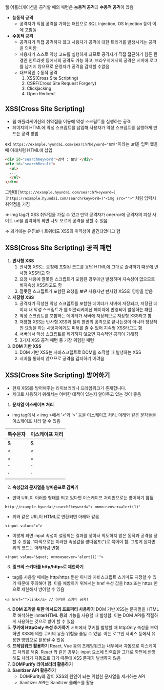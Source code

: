 웹 어플리케이션을 공격할 때의 패턴은 **능동적 공격**과 **수동적 공격**이 있음

- **능동적 공격**
    - 공격자가 직접 공격을 가하는 패턴으로 SQL Injection, OS Injection 등이 이에 포함됨
- **수동적 공격**
    - 공격자가 직접 공격하지 않고 사용자가 공격에 대한 트리거를 발생시키는 공격을 의미함
    - 사용자가 스스로 악성 코드를 실행하게 되므로 공격자가 직접 접근하기 힘든 환경인 인트라넷 등에서의 공격도 가능 하고, 브라우저에서의 공격은 서버에 로그를 남기지 않으므로 운영자가 공격을 감지할 수없음
    - 대표적인 수동적 공격
        1. XSS(Cross Site Scripting)
        2. CSRF(Cross Site Request Forgery)
        3. Clickjacking
        4. Open Redirect

## XSS(Cross Site Scripting)

- 웹 애플리케이션의 취약점을 이용해 악성 스크립트를 실행하는 공격
- 페이지의 HTML에 악성 스크립트를 삽입해 사용자가 악성 스크립트를 실행하게 만드는 공격 방법

ex) `https://example.hyundai.com/search?keyword="보안"`이라는 url을 입력 했을 때 아래처럼 HTML에 삽입

```html
<div id="searchKeyword">검색 : 보안 </div>
<div id="searchResult">
  <ul>
  ...
  </ul>
</div>
```

그런데 [`https://example.hyundai.com/search?keyword=](https://example.hyundai.com/search?keyword=)"<img src="">"` 처럼 입력시 취약점을 가짐

⇒ img tag가 XSS 취약점을 가질 수 있고 만약 공격자가 onerror에 공격자의 피싱 사이트 url을 입력하게 되면 나도 모르게 공격을 당할 수 있음

⇒ 과거에는 유튜브나 트위터도 XSS의 취약성이 발견되었다고 함

## XSS(Cross Site Scripting) 공격 패턴

1. **반사형 XSS**
    1. 반사형 XSS는 요청에 포함된 코드를 응답 HTML에 그대로 출력하기 때문에 반사형 XSS라고 함
    2. 요청 내용에 잘못된 스크립트가 포함된 경우에만 발생하며 지속성이 없으므로 비지속성 XSS라고도 함
    3. 잘못된 스크립트가 포함된 요청을 보낸 사용자만 반사형 XSS의 영향을 받음
2. **저장형 XSS**
    1. 공격자가 작성한 악성 스크립트를 포함한 데이터가 서버에 저장되고, 저장된 데이터 내 악성 스크립트가 웹 어플리케이션 페이지에 반영되어 발생하는 패턴
    2. 악성 스크립트를 포함하는 데이터가 서버에 저장되므로 저장형 XSS라고 함
    3. 저장형 XSS는 반사형 XSS와 달리 한번의 공격으로 끝나는것이 아니라 정상적인 요청을 하는 사용자에게도 피해를 줄 수 있어 지속형 XSS라고도 함
    4. 서버에서 악성 스크립트를 제거하지 않으면 지속적인 공격이 가해짐
    5. 3가지 XSS 공격 패턴 중 가장 위험한 패턴
3. **DOM 기반 XSS**
    1. DOM 기반 XSS는 자바스크립트로 DOM을 조작할 때 발생하는 XSS
    2. 서버를 통하지 않으므로 공격을 감지하기 어려움

## XSS(Cross Site Scripting) 방어하기

- 현재 XSS를 방어해주는 라이브러리나 프레임워크가 존재합니다.
- 제대로 사용하기 위해서는 어떠한 대책이 있는지 알아두고 있는 것이 좋음

1. **문자열 이스케이프 처리**
- img tag에서 < img >에서 '<'와 '>' 등을 이스케이프 처리. 아래와 같은 문자들을 이스케이프 처리 할 수 있음

| 특수문자 | 이스케이프 처리 |
| --- | --- |
| & | & |
| < | < |
| > | > |
| " | " |
| ' | ' |
2. **속성값의 문자열을 쌍따옴표로 감싸기**
- 만약 URL이 이러한 형태를 띄고 있다면 이스케이프 처리만으로는 방어하기 힘듦

```
http://example.hyundai/search?keyword="x onmouseover=alert(1)"
```

- 위와 같은 URL이 HTML로 변환되면 아래와 같음

```
<input value="x">
```

- 이렇게 되면 input 속성이 설정되는 결과를 낳아서 의도하지 않은 동작과 공격을 당할 수 있음. 1차적으로는 이러한 속성값을 쌍따옴포(")로 묶어야 함. 그렇게 된다면 위의 코드는 아래처럼 변함

```
<input value="&quot; onmouseover='alert(1)'">
```

3. **링크의 스키마를 http/https로 제한하기**
- tag를 사용할 때에는 http/https 뿐만 아니라 자바스크립트 스키마도 지정할 수 있기 때문에 주의해야 함. 이를 예방하기 위해서는 href 속성 값을 http 또는 https 만으로 제한해서 방어할 수 있음
    
```
<a href="">link</a> // 이러한 스키마 금지!
```
    
4. **DOM 조작을 위한 메서드와 프로퍼티 사용하기**
DOM 기반 XSS는 문자열을 HTML로 해석하는 innterHTML 등의 기능을 사용할 때 발생함. 이는 DOM API를 적절하게 사용하는 것으로 방어 할 수 있음
5. **쿠키에 HttpOnly 속성 추가하기**
서버에서 쿠키를 발행할 때 httpOnly 속성을 부여하면 XSS에 의한 쿠키의 유출 위험을 줄일 수 있음. 이는 로그인 서비스 등에서 유용한 방법으로 활용될 수 있음
6. **프레임워크 활용하기**
React, Vue 등의 프레임워크는 내부에서 자동으로 이스케이프 처리를 해줌. React 와 같은 경우는 input 요소에 입력값을 그대로 화면에 반영해도 처리가 자동으로 되기 때문에 XSS 문제가 발생하지 않음
7. **DOMPurify 라이브러리 활용하기**
8. **Sanitizer API 활용하기**
    - DOMPurity와 같이 XSS의 원인이 되는 위험한 문자열을 제거하는 API
    - Sanitizer API는 Sanitizer 클래스를 활용